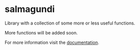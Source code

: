 # salmagundi

Library with a collection of some more or less useful functions.

More functions will be added soon.

For more information visit the [documentation](https://andreas19.github.io/salmagundi/overview.html).
